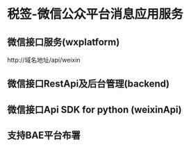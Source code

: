   
税签-微信公众平台消息应用服务
=========================

## 微信接口服务(wxplatform)

   http://域名地址/api/weixin


## 微信接口RestApi及后台管理(backend)


## 微信接口Api SDK for python (weixinApi)
  
  
## 支持BAE平台布署



 
